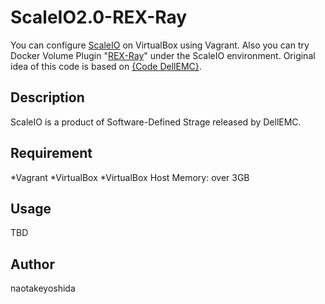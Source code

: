 # ScaleIO2.0-REX-Ray

You can configure [ScaleIO](https://japan.emc.com/storage/scaleio/index.htm) on VirtualBox using Vagrant. Also you can try Docker Volume Plugin "[REX-Ray](https://github.com/codedellemc/rexray)" under the ScaleIO environment. Original idea of this code is based on [{Code DellEMC}](https://codedellemc.com/).

## Description
ScaleIO is a product of Software-Defined Strage released by DellEMC.


## Requirement
*Vagrant
*VirtualBox
*VirtualBox Host Memory: over 3GB


## Usage
TBD


## Author
naotakeyoshida
